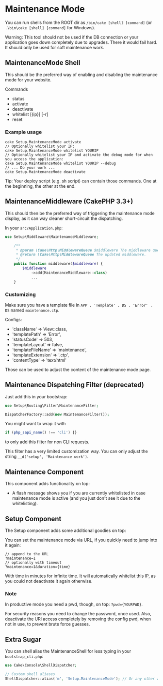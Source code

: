 # Maintenance Mode

You can run shells from the ROOT dir as `/bin/cake [shell] [command]` (or `.\bin\cake [shell] [command]` for Windows).

Warning: This tool should not be used if the DB connection or your application goes down completely due to upgrades.
There it would fail hard. It should only be used for soft maintenance work.


## MaintenanceMode Shell
This should be the preferred way of enabling and disabling the maintenance mode for your website.

Commands
- status
- activate
- deactivate
- whitelist [{ip}] [-r]
- reset

### Example usage
```
cake Setup.MaintenanceMode activate
// Optionally whitelist your IP:
cake Setup.MaintenanceMode whitelist YOURIP
// Optionally whitelist your IP and activate the debug mode for when you access the application:
cake Setup.MaintenanceMode whitelist YOURIP --debug
// ... Do your work ...
cake Setup.MaintenanceMode deactivate
```

Tip: Your deploy script (e.g. sh script) can contain those commands. One at the beginning, the other at the end.

## MaintenanceMiddleware (CakePHP 3.3+)
This should then be the preferred way of triggering the maintenance mode display, as it can way cleaner
short-circuit the dispatching.

In your `src/Application.php`:
```php
use Setup\Middleware\MaintenanceMiddleware;

	/**
	 * @param \Cake\Http\MiddlewareQueue $middleware The middleware queue to setup.
	 * @return \Cake\Http\MiddlewareQueue The updated middleware.
	 */
	public function middleware($middleware) {
		$middleware
			->add(MaintenanceMiddleware::class)
			...
	}
```

### Customizing
Make sure you have a template file in `APP . 'Template' . DS . 'Error' . DS` named `maintenance.ctp`.

Configs:
- 'className' => View::class,
- 'templatePath' => 'Error',
- 'statusCode' => 503,
- 'templateLayout' => false,
- 'templateFileName' => 'maintenance',
- 'templateExtension' => '.ctp',
- 'contentType' => 'text/html'

Those can be used to adjust the content of the maintenance mode page.

## Maintenance Dispatching Filter (deprecated)

Just add this in your bootstrap:
```php
use Setup\Routing\Filter\MaintenanceFilter;

DispatcherFactory::add(new MaintenanceFilter());
```

You might want to wrap it with
```php
if (php_sapi_name() !== 'cli') {}
```
to only add this filter for non CLI requests.

This filter has a very limited customization way. You can only adjust the string `__d('setup', 'Maintenance work')`.


## Maintenance Component
This component adds functionality on top:
- A flash message shows you if you are currently whitelisted in case maintenance mode is active (and you just
don't see it due to the whitelisting).


## Setup Component
The Setup component adds some additional goodies on top:

You can set the maintenance mode via URL, if you quickly need to jump into it again:
```
// append to the URL
?maintenance=1
// optionally with timeout
?maintenance=1&duration={time}
```
With time in minutes for infinite time. It will automatically whitelist this IP, as you could not
deactivate it again otherwise.

### Note
In productive mode you need a pwd, though, on top: `?pwd={YOURPWD}`.

For security reasons you need to change the password, once used.
Also, deactivate the URl access completely by removing the config pwd, when not in use, to
prevent brute force guesses.


## Extra Sugar
You can shell alias the MaintenanceShell for less typing in your `bootstrap_cli.php`:
```php
use Cake\Console\ShellDispatcher;

// Custom shell aliases
ShellDispatcher::alias('m', 'Setup.MaintenanceMode'); // Or any other alias
```
